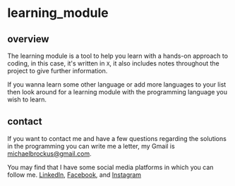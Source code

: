 # learning_module

## overview

The learning module is a tool to help you
learn with a hands-on approach to coding,
in this case, it's written in `X`, it also
includes notes throughout the project to
give further information.

If you wanna learn some other language or add
more languages to your list then look around
for a learning module with the programming language
you wish to learn.

## contact

If you want to contact me and have a few questions
regarding the solutions in the programming you can write
me a letter, my Gmail is <michaelbrockus@gmail.com>.

You may find that I have some social media platforms
in which you can follow me. [LinkedIn](https://www.linkedin.com/in/michael-brockus), [Facebook](https://facebook.com/michael.brockus.555), and [Instagram](https://instagram.com/troglobyte_coder/)

